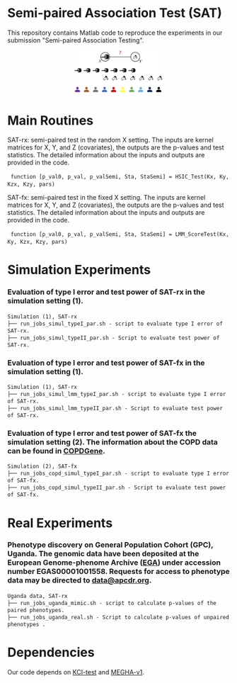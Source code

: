 # Semi-paired Association Test (SAT)

This repository contains Matlab code to reproduce the experiments in our submission "Semi-paired Association Testing".
<p align="center">
  <img width="40%" height="40%" src="fig1.png">
</p>

# Main Routines
SAT-rx: semi-paired test in the random X setting. The inputs are kernel matrices for X, Y, and Z (covariates), the outputs are the p-values and test statistics. The detailed information about the inputs and outputs are provided in the code.

``` function [p_val0, p_val, p_valSemi, Sta, StaSemi] = HSIC_Test(Kx, Ky, Kzx, Kzy, pars)```

SAT-fx: semi-paired test in the fixed X setting. The inputs are kernel matrices for X, Y, and Z (covariates), the outputs are the p-values and test statistics. The detailed information about the inputs and outputs are provided in the code.

``` function [p_val0, p_val, p_valSemi, Sta, StaSemi] = LMM_ScoreTest(Kx, Ky, Kzx, Kzy, pars)```

# Simulation Experiments
### Evaluation of type I error and test power of SAT-rx in the simulation setting (1).
```
Simulation (1), SAT-rx
├── run_jobs_simul_typeI_par.sh - script to evaluate type I error of SAT-rx.
├── run_jobs_simul_typeII_par.sh - Script to evaluate test power of SAT-rx.
```
### Evaluation of type I error and test power of SAT-fx in the simulation setting (1).
```
Simulation (1), SAT-rx
├── run_jobs_simul_lmm_typeI_par.sh - script to evaluate type I error of SAT-rx.
├── run_jobs_simul_lmm_typeII_par.sh - Script to evaluate test power of SAT-rx.
```

### Evaluation of type I error and test power of SAT-fx the simulation setting (2). The information about the COPD data can be found in [COPDGene](http://www.copdgene.org/).
```
Simulation (2), SAT-fx
├── run_jobs_copd_simul_typeI_par.sh - script to evaluate type I error of SAT-fx.
├── run_jobs_copd_simul_typeII_par.sh - Script to evaluate test power of SAT-fx.
```

# Real Experiments
### Phenotype discovery on General Population Cohort (GPC), Uganda. The genomic data have been deposited at the European Genome-phenome Archive ([EGA](https://www.ebi.ac.uk/ega/)) under accession number EGAS00001001558. Requests for access to phenotype data may be directed to data@apcdr.org.
```
Uganda data, SAT-rx
├── run_jobs_uganda_mimic.sh - script to calculate p-values of the paired phenotypes.
├── run_jobs_uganda_real.sh - Script to calculate p-values of unpaired phenotypes .
```

# Dependencies 
Our code depends on [KCI-test](http://people.tuebingen.mpg.de/kzhang/KCI-test.zip) and [MEGHA-v1](https://scholar.harvard.edu/tge/software/megha).

